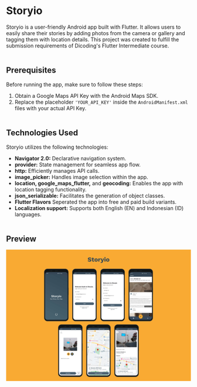 # Storyio
Storyio is a user-friendly Android app built with Flutter. It allows users to easily share their stories by adding photos from the camera or gallery and tagging them with location details. This project was created to fulfill the submission requirements of Dicoding's Flutter Intermediate course.
<br></br>
## Prerequisites
Before running the app, make sure to follow these steps:

1. Obtain a Google Maps API Key with the Android Maps SDK.
2. Replace the placeholder `'YOUR_API_KEY'` inside the `AndroidManifest.xml` files with your actual API Key.
<br></br>
## Technologies Used
Storyio utilizes the following technologies:

- **Navigator 2.0:** Declarative navigation system.
- **provider:** State management for seamless app flow.
- **http:** Efficiently manages API calls.
- **image_picker:** Handles image selection within the app.
- **location, google_maps_flutter,** and **geocoding:** Enables the app with location tagging functionality.
- **json_serializable:** Facilitates the generation of object classes.
- **Flutter Flavors** Seperated the app into free and paid build variants.
- **Localization support:** Supports both English (EN) and Indonesian (ID) languages.
  <br></br>
## Preview
![Storyio Preview](screenshots/storyio_screenshot.png)